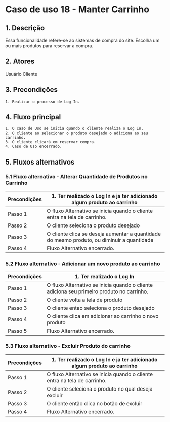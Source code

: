 
# Caso de uso 18 - Manter Carrinho

## 1. Descrição
Essa funcionalidade refere-se ao sistemas de compra do site. Escolha um ou mais produtos para reservar a compra.

## 2. Atores
Usuário Cliente

## 3. Precondições

	1. Realizar o processo de Log In.
 
## 4. Fluxo principal

    1. O caso de Uso se inicia quando o cliente realiza o Log In.
    2. O cliente ao selecionar o produto desejado o adiciona ao seu carrinho.
    3. O cliente clicará em reservar compra.
    4. Caso de Uso encerrado.

## 5. Fluxos alternativos

### 5.1 Fluxo alternativo - Alterar Quantidade de Produtos no Carrinho

| **Precondições**  |1. Ter realizado o Log In e ja ter adicionado algum produto ao carrinho|
| --- | --- |
|  Passo 1   | O fluxo Alternativo se inicia quando o cliente entra na tela de carrinho. |
|  Passo 2   | O cliente seleciona o produto desejado |
|  Passo 3   | O cliente clica se deseja aumentar a quantidade do mesmo produto, ou diminuir a quantidade|
|  Passo 4   | Fluxo Alternativo encerrado. |

### 5.2 Fluxo alternativo - Adicionar um novo produto ao carrinho

| **Precondições**  |1. Ter realizado o Log In |
| --- | --- |
|  Passo 1   | O fluxo Alternativo se inicia quando o cliente adiciona seu primeiro produto no carrinho. |
|  Passo 2   | O cliente volta a tela de produto |
|  Passo 3   |O cliente entao seleciona o produto desejado |
|  Passo 4   | O cliente clica em adicionar ao carrinho o novo produto|
|  Passo 5   | Fluxo Alternativo encerrado. |

### 5.3 Fluxo alternativo - Excluir Produto do carrinho

| **Precondições**  |1. Ter realizado o Log In e ja ter adicionado algum produto ao carrinho |
| --- | --- |
|  Passo 1   | O fluxo Alternativo se inicia quando o cliente entra na tela de carrinho. |
|  Passo 2   | O cliente seleciona o produto no qual deseja excluir|
|  Passo 3   |O cliente então clica no botão de excluir|
|  Passo 4   | Fluxo Alternativo encerrado. |

